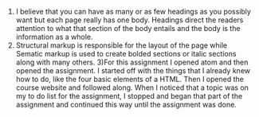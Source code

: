 1) I believe that you can have as many or as few headings as you possibly want but each page really has one body. Headings direct the readers attention to what that section of the body entails and the body is the information as a whole.
2) Structural markup is responsible for the layout of the page while Sematic markup is used to create bolded sections or italic sections along with many others.
3)For this assignment I opened atom and then opened the assignment. I started off with the things that I already knew how to do, like the four basic elements of a HTML. Then I opened the course website and followed along. When I noticed that a topic was on my to do list for the assignment, I stopped and began that part of the assignment and continued this way until the assignment was done.
